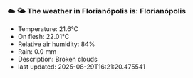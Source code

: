 ### ☁️ 🌤️  The weather in Florianópolis is: Florianópolis

- Temperature: 21.6°C
- On flesh: 22.01°C
- Relative air humidity: 84%
- Rain: 0.0 mm
- Description: Broken clouds
- last updated: 2025-08-29T16:21:20.475541
